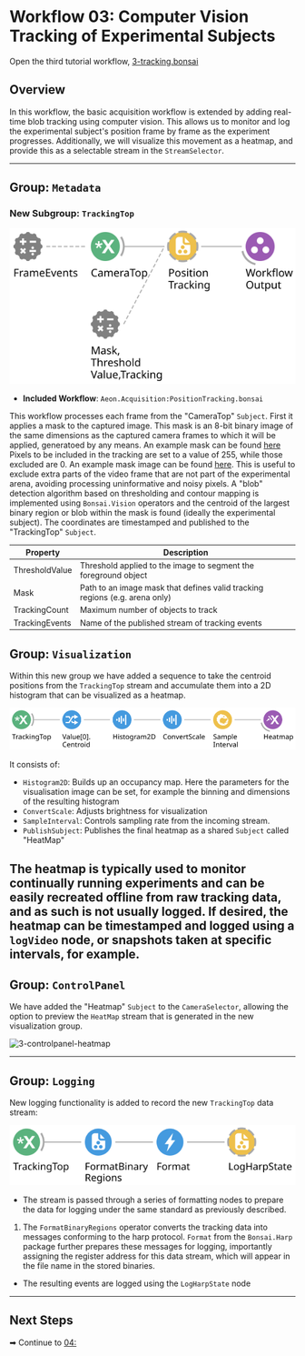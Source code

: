 
# Workflow 03: Computer Vision Tracking of Experimental Subjects 

Open the third tutorial workflow, [3-tracking.bonsai](../workflows/3-tracking.bonsai) 

## Overview
In this workflow, the basic acquisition workflow is extended by adding real-time blob tracking using computer vision. This allows us to monitor and log the experimental subject's position frame by frame as the experiment progresses. Additionally, we will visualize this movement as a heatmap, and provide this as a selectable stream in the `StreamSelector`.

---
## Group: `Metadata`

### New Subgroup: `TrackingTop`

![3-tracking](../../docs/workflowImages/3.1-tracking.svg)

- **Included Workflow**: `Aeon.Acquisition:PositionTracking.bonsai`

This workflow processes each frame from the "CameraTop" `Subject`. First it applies a mask to the captured image. This mask is an 8-bit binary image of the same dimensions as the captured camera frames to which it will be applied, generatoed by any means. An example mask can be found [here](../../) Pixels to be included in the tracking are set to a value of 255, while those excluded are 0. An example mask image can be found [here](../workflows/Config/ArenaMask-template.png). This is useful to exclude extra parts of the video frame that are not part of the experimental arena, avoiding processing uninformative and noisy pixels. A "blob" detection algorithm based on thresholding and contour mapping is implemented using `Bonsai.Vision` operators and the centroid of the largest binary region or blob within the mask is found (ideally the experimental subject). The coordinates are timestamped and published to the "TrackingTop" `Subject`.

| Property         | Description                                                                 |
|------------------|-----------------------------------------------------------------------------|
| ThresholdValue   | Threshold applied to the image to segment the foreground object             |
| Mask             | Path to an image mask that defines valid tracking regions (e.g. arena only) |
| TrackingCount    | Maximum number of objects to track     |
| TrackingEvents   | Name of the published stream of tracking events                             |

## Group: `Visualization`

Within this new group we have added a sequence to take the centroid positions from the `TrackingTop` stream and accumulate them into a 2D histogram that can be visualized as a heatmap.

![3-visualizer-heatmap](../../docs/workflowImages/3.2-visualizer.svg)

It consists of:
- `Histogram2D`: Builds up an occupancy map. Here the parameters for the visualisation image can be set, for example the binning and dimensions of the resulting histogram
- `ConvertScale`: Adjusts brightness for visualization
- `SampleInterval`: Controls sampling rate from the incoming stream.
- `PublishSubject`: Publishes the final heatmap as a shared `Subject` called "HeatMap"

The heatmap is typically used to monitor continually running experiments and can be easily recreated offline from raw tracking data, and as such is not usually logged. If desired, the heatmap can be timestamped and logged using a `logVideo` node, or snapshots taken at specific intervals, for example.
---

## Group: `ControlPanel`

We have added the "Heatmap" `Subject` to the `CameraSelector`, allowing the option to preview the `HeatMap` stream that is generated in the new visualization group.

![3-controlpanel-heatmap](../../docs/workflowImages/3.3-controlpanel.svg.svg)

---

## Group: `Logging`

New logging functionality is added to record the new `TrackingTop` data stream:

![3-tracking-logging](../../docs/workflowImages/3.4-logging.svg)

- The stream is passed through a series of formatting nodes to prepare the data for logging under the same standard as previously described.  
1. The `FormatBinaryRegions` operator converts the tracking data into messages conforming to the harp protocol. `Format` from the `Bonsai.Harp` package further prepares these messages for logging, importantly assigning the register address for this data stream, which will appear in the file name in the stored binaries.
- The resulting events are logged using the `LogHarpState` node

---
## Next Steps

➡ Continue to [04: ](../tutorials/workflow_04_XXXX.md)
